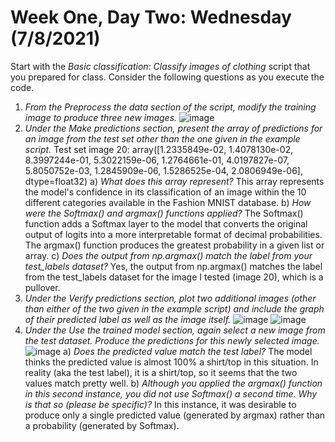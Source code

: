 # Week One, Day Two: Wednesday (7/8/2021)  

Start with the *Basic classification: Classify images of clothing* script that you prepared for class. Consider the following questions as you execute the code. 
1. *From the Preprocess the data section of the script, modify the training image to produce three new images.* 
![image](https://user-images.githubusercontent.com/70035366/125175936-8e648700-e19d-11eb-9342-8112ee718a53.png)
2. *Under the Make predictions section, present the array of predictions for an image from the test set other than the one given in the example script.* Test set image 20: array([1.2335849e-02, 1.4078130e-02, 8.3997244e-01, 5.3022159e-06, 1.2764661e-01, 4.0197827e-07, 5.8050752e-03, 1.2845909e-06, 1.5286525e-04, 2.0806949e-06], dtype=float32)
      a) *What does this array represent?* This array represents the model's confidence in its classification of an image within the 10 different categories available in the Fashion MNIST database. 
      b) *How were the Softmax() and argmax() functions applied?* The Softmax() function adds a Softmax layer to the model that converts the original output of logits into a more interpretable format of decimal probabilities. The argmax() function produces the greatest probability in a given list or array. 
      c) *Does the output from np.argmax() match the label from your test_labels dataset?* Yes, the output from np.argmax() matches the label from the test_labels dataset for the image I tested (image 20), which is a pullover. 
3. *Under the Verify predictions section, plot two additional images (other than either of the two given in the example script) and include the graph of their predicted label as well as the image itself.* ![image](https://user-images.githubusercontent.com/70035366/125183464-c5aa5680-e1e4-11eb-8f26-17fb24e6bd87.png)
![image](https://user-images.githubusercontent.com/70035366/125183493-e83c6f80-e1e4-11eb-97a2-6ea4b342aaea.png)
4. *Under the Use the trained model section, again select a new image from the test dataset. Produce the predictions for this newly selected image.* ![image](https://user-images.githubusercontent.com/70035366/125183577-92b49280-e1e5-11eb-9af8-30de10c0b5fa.png)
      a) *Does the predicted value match the test label?* The model thinks the predicted value is almost 100% a shirt/top in this situation. In reality (aka the test label), it is a shirt/top, so it seems that the two values match pretty well. 
      b) *Although you applied the argmax() function in this second instance, you did not use Softmax() a second time. Why is that so (please be specific)?* In this instance, it was desirable to produce only a single predicted value (generated by argmax) rather than a probability (generated by Softmax). 
